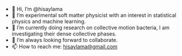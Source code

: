- 👋 Hi, I’m @hisaylama
- 👀 I’m experimental soft matter physicist with an interest in statistical physics and machine learning.
- 🌱 I’m currently doing research on collective motion bacteria, I am investigating their dense collective phases.
- 💞️ I’m always looking forward to collaborate.
- 📫 How to reach me: hisaylama@gmail.com

<!---
hisaylama/hisaylama is a ✨ special ✨ repository because its `README.md` (this file) appears on your GitHub profile.
You can click the Preview link to take a look at your changes.
--->

